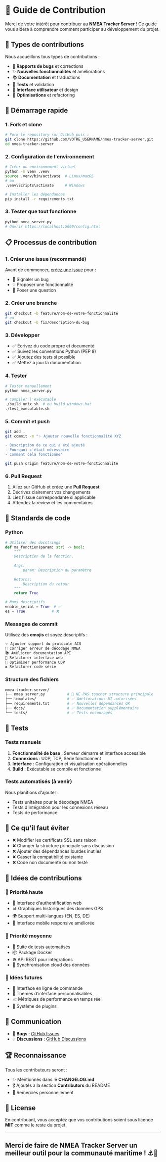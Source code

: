 # 🤝 Guide de Contribution

Merci de votre intérêt pour contribuer au **NMEA Tracker Server** ! Ce guide vous aidera à comprendre comment participer au développement du projet.

## 🌟 Types de contributions

Nous accueillons tous types de contributions :

- 🐛 **Rapports de bugs** et corrections
- ✨ **Nouvelles fonctionnalités** et améliorations
- 📚 **Documentation** et traductions
- 🧪 **Tests** et validation
- 🎨 **Interface utilisateur** et design
- 🔧 **Optimisations** et refactoring

## 🚀 Démarrage rapide

### 1. Fork et clone

```bash
# Fork le repository sur GitHub puis :
git clone https://github.com/VOTRE_USERNAME/nmea-tracker-server.git
cd nmea-tracker-server
```

### 2. Configuration de l'environnement

```bash
# Créer un environnement virtuel
python -m venv .venv
source .venv/bin/activate  # Linux/macOS
# ou
.venv\Scripts\activate     # Windows

# Installer les dépendances
pip install -r requirements.txt
```

### 3. Tester que tout fonctionne

```bash
python nmea_server.py
# Ouvrir https://localhost:5000/config.html
```

## 📋 Processus de contribution

### 1. Créer une issue (recommandé)

Avant de commencer, [créez une issue](https://github.com/VOTRE_USERNAME/nmea-tracker-server/issues/new) pour :

- 🐛 Signaler un bug
- 💡 Proposer une fonctionnalité
- 🤔 Poser une question

### 2. Créer une branche

```bash
git checkout -b feature/nom-de-votre-fonctionnalité
# ou
git checkout -b fix/description-du-bug
```

### 3. Développer

- ✅ Écrivez du code propre et documenté
- ✅ Suivez les conventions Python (PEP 8)
- ✅ Ajoutez des tests si possible
- ✅ Mettez à jour la documentation

### 4. Tester

```bash
# Tester manuellement
python nmea_server.py

# Compiler l'exécutable
./build_unix.sh  # ou build_windows.bat
./test_executable.sh
```

### 5. Commit et push

```bash
git add .
git commit -m "✨ Ajouter nouvelle fonctionnalité XYZ

- Description de ce qui a été ajouté
- Pourquoi c'était nécessaire
- Comment cela fonctionne"

git push origin feature/nom-de-votre-fonctionnalite
```

### 6. Pull Request

1. Allez sur GitHub et créez une **Pull Request**
2. Décrivez clairement vos changements
3. Liez l'issue correspondante si applicable
4. Attendez la review et les commentaires

## 📝 Standards de code

### Python

```python
# Utiliser des docstrings
def ma_fonction(param: str) -> bool:
    """
    Description de la fonction.
    
    Args:
        param: Description du paramètre
        
    Returns:
        Description du retour
    """
    return True

# Noms descriptifs
enable_serial = True  # ✅
es = True            # ❌
```

### Messages de commit

Utilisez des **emojis** et soyez descriptifs :

```bash
✨ Ajouter support du protocole AIS
🐛 Corriger erreur de décodage NMEA
📚 Améliorer documentation API
🎨 Refactorer interface web
🔧 Optimiser performance UDP
♻️ Refactorer code série
```

### Structure des fichiers

```bash
nmea-tracker-server/
├── nmea_server.py          # 🚫 NE PAS toucher structure principale
├── templates/              # ✅ Améliorations UI autorisées
├── requirements.txt        # ✅ Nouvelles dépendances OK
├── docs/                   # ✅ Documentation supplémentaire
└── tests/                  # ✅ Tests encouragés
```

## 🧪 Tests

### Tests manuels

1. **Fonctionnalité de base** : Serveur démarre et interface accessible
2. **Connexions** : UDP, TCP, Série fonctionnent
3. **Interface** : Configuration et visualisation opérationnelles
4. **Build** : Exécutable se compile et fonctionne

### Tests automatisés (à venir)

Nous planifions d'ajouter :

- Tests unitaires pour le décodage NMEA
- Tests d'intégration pour les connexions réseau
- Tests de performance

## 🚫 Ce qu'il faut éviter

- ❌ Modifier les certificats SSL sans raison
- ❌ Changer la structure principale sans discussion
- ❌ Ajouter des dépendances lourdes inutiles
- ❌ Casser la compatibilité existante
- ❌ Code non documenté ou non testé

## 🎯 Idées de contributions

### 🥇 Priorité haute

- 🔐 Interface d'authentification web
- 📊 Graphiques historiques des données GPS
- 🌍 Support multi-langues (EN, ES, DE)
- 📱 Interface mobile responsive améliorée

### 🥈 Priorité moyenne

- 🧪 Suite de tests automatisés
- 📦 Package Docker
- ⚙️ API REST pour intégrations
- 🔄 Synchronisation cloud des données

### 🥉 Idées futures

- 🤖 Interface en ligne de commande
- 🎨 Thèmes d'interface personnalisables
- 📈 Métriques de performance en temps réel
- 🔌 Système de plugins

## 💬 Communication

- 🐛 **Bugs** : [GitHub Issues](https://github.com/VOTRE_USERNAME/nmea-tracker-server/issues)
- 💡 **Discussions** : [GitHub Discussions](https://github.com/VOTRE_USERNAME/nmea-tracker-server/discussions)
<!-- - 📧 **Contact direct** : votre.email@example.com -->

## 🏆 Reconnaissance

Tous les contributeurs seront :

- ✨ Mentionnés dans le **CHANGELOG.md**
- 🎖️ Ajoutés à la section **Contributors** du README
- 💝 Remerciés personnellement

## 📄 License

En contribuant, vous acceptez que vos contributions soient sous licence **MIT** comme le reste du projet.

---

## Merci de faire de NMEA Tracker Server un meilleur outil pour la communauté maritime ! ⚓🧭
